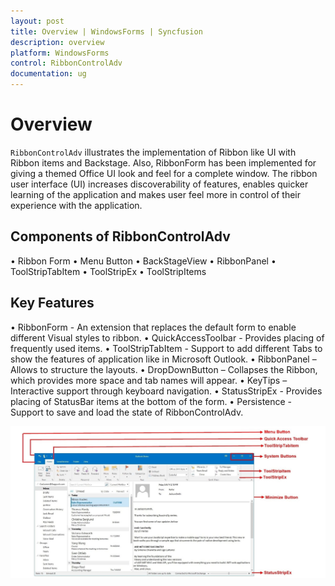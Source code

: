 ```yaml
---
layout: post
title: Overview | WindowsForms | Syncfusion
description: overview
platform: WindowsForms
control: RibbonControlAdv 
documentation: ug
---
```


# Overview
`RibbonControlAdv` illustrates the implementation of Ribbon like UI with Ribbon items and Backstage. Also, RibbonForm has been implemented for giving a themed Office UI look and feel for a complete window. The ribbon user interface (UI) increases discoverability of features, enables quicker learning of the application and makes user feel more in control of their experience with the application.

## Components of RibbonControlAdv

•	Ribbon Form
•	Menu Button
•	BackStageView
•	RibbonPanel
•	ToolStripTabItem
•	ToolStripEx
•	ToolStripItems

## Key Features

•	RibbonForm - An extension that replaces the default form to enable different Visual styles to ribbon. 
•	QuickAccessToolbar - Provides placing of frequently used items.
•	ToolStripTabItem - Support to add different Tabs to show the features of application like in Microsoft Outlook.
•	RibbonPanel – Allows to structure the layouts.
•	DropDownButton – Collapses the Ribbon, which provides more space and tab names will appear.
•	KeyTips – Interactive support through keyboard navigation.
•	StatusStripEx -  Provides placing of StatusBar items at the bottom of the form.
•	Persistence - Support to save and load the state of RibbonControlAdv.

![](OverView_Images/OverView_img1.jpg)